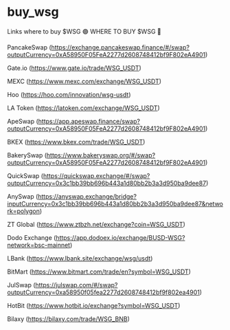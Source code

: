 # buy_wsg
Links where to buy $WSG
🟣 WHERE TO BUY $WSG 💸

PancakeSwap (https://exchange.pancakeswap.finance/#/swap?outputCurrency=0xA58950F05FeA2277d2608748412bf9F802eA4901)

Gate.io (https://www.gate.io/trade/WSG_USDT)

MEXC (https://www.mexc.com/exchange/WSG_USDT)

Hoo (https://hoo.com/innovation/wsg-usdt)

LA Token (https://latoken.com/exchange/WSG_USDT)

ApeSwap (https://app.apeswap.finance/swap?outputCurrency=0xA58950F05FeA2277d2608748412bf9F802eA4901)

BKEX (https://www.bkex.com/trade/WSG_USDT)

BakerySwap (https://www.bakeryswap.org/#/swap?outputCurrency=0xA58950F05FeA2277d2608748412bf9F802eA4901)

QuickSwap (https://quickswap.exchange/#/swap?outputCurrency=0x3c1bb39bb696b443a1d80bb2b3a3d950ba9dee87)

AnySwap (https://anyswap.exchange/bridge?inputCurrency=0x3c1bb39bb696b443a1d80bb2b3a3d950ba9dee87&network=polygon)

ZT Global (https://www.ztbzh.net/exchange?coin=WSG_USDT)

Dodo Exchange (https://app.dodoex.io/exchange/BUSD-WSG?network=bsc-mainnet)

LBank (https://www.lbank.site/exchange/wsg/usdt)

BitMart (https://www.bitmart.com/trade/en?symbol=WSG_USDT)

JulSwap (https://julswap.com/#/swap?outputCurrency=0xa58950f05fea2277d2608748412bf9f802ea4901)

HotBit (https://www.hotbit.io/exchange?symbol=WSG_USDT)

Bilaxy (https://bilaxy.com/trade/WSG_BNB)
